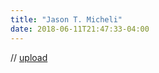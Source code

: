 ```yaml
---
title: "Jason T. Micheli"
date: 2018-06-11T21:47:33-04:00
---
```


// [upload](https://www.dropbox.com/request/f9Pcv4mWWSRTiR41LZnB)
